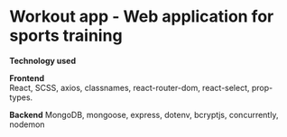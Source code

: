 # **Workout app** - Web application for sports training

**Technology used**

**Frontend**  
React, SCSS, axios, classnames, react-router-dom, react-select, prop-types.

**Backend**
MongoDB, mongoose, express, dotenv, bcryptjs, concurrently, nodemon


